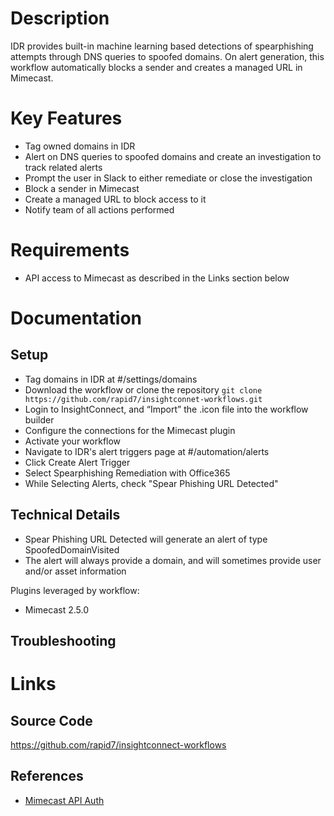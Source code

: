 # Description

IDR provides built-in machine learning based detections of spearphishing attempts through DNS queries to spoofed domains. On alert generation, this workflow automatically blocks a sender and creates a managed URL in Mimecast.

# Key Features

* Tag owned domains in IDR
* Alert on DNS queries to spoofed domains and create an investigation to track related alerts
* Prompt the user in Slack to either remediate or close the investigation
* Block a sender in Mimecast
* Create a managed URL to block access to it
* Notify team of all actions performed

# Requirements

* API access to Mimecast as described in the Links section below

# Documentation

## Setup

* Tag domains in IDR at #/settings/domains
* Download the workflow or clone the repository `git clone https://github.com/rapid7/insightconnet-workflows.git`
* Login to InsightConnect, and “Import” the .icon file into the workflow builder
* Configure the connections for the Mimecast plugin
* Activate your workflow
* Navigate to IDR's alert triggers page at #/automation/alerts
* Click Create Alert Trigger
* Select Spearphishing Remediation with Office365
* While Selecting Alerts, check "Spear Phishing URL Detected"

## Technical Details

* Spear Phishing URL Detected will generate an alert of type SpoofedDomainVisited
* The alert will always provide a domain, and will sometimes provide user and/or asset information

Plugins leveraged by workflow:

* Mimecast 2.5.0

## Troubleshooting

# Links

## Source Code

https://github.com/rapid7/insightconnect-workflows

## References

* [Mimecast API Auth](https://www.mimecast.com/tech-connect/documentation/api-overview/authentication-and-authorization/)
